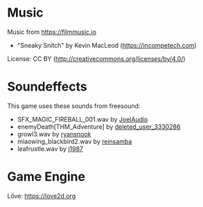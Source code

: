 Music
=====

Music from https://filmmusic.io

* "Sneaky Snitch" by Kevin MacLeod (https://incompetech.com)

License: CC BY (http://creativecommons.org/licenses/by/4.0/)

Soundeffects
============

This game uses these sounds from freesound:
- SFX_MAGIC_FIREBALL_001.wav by [JoelAudio](https://freesound.org/people/JoelAudio/)
- enemyDeath\[THM_Adventure\] by [deleted_user_3330286](https://freesound.org/people/deleted_user_3330286/)
- growl3.wav by [ryansnook](https://freesound.org/people/ryansnook/)
- miaowing_blackbird2.wav by [reinsamba](https://freesound.org/people/reinsamba/)
- leafrustle.wav by [j1987](https://freesound.org/people/j1987/)

Game Engine
===========

Löve: https://love2d.org
